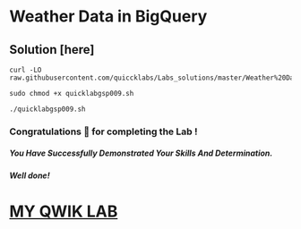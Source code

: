 # Weather Data in BigQuery

## Solution [here]

```
curl -LO raw.githubusercontent.com/quiccklabs/Labs_solutions/master/Weather%20Data%20in%20BigQuery/quicklabgsp009.sh

sudo chmod +x quicklabgsp009.sh

./quicklabgsp009.sh
```


### Congratulations 🎉 for completing the Lab !

##### *You Have Successfully Demonstrated Your Skills And Determination.*

#### *Well done!*

# [MY QWIK LAB](https://www.youtube.com/@MyQwiklab)

